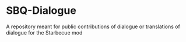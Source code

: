 # SBQ-Dialogue
A repository meant for public contributions of dialogue or translations of dialogue for the Starbecue mod
